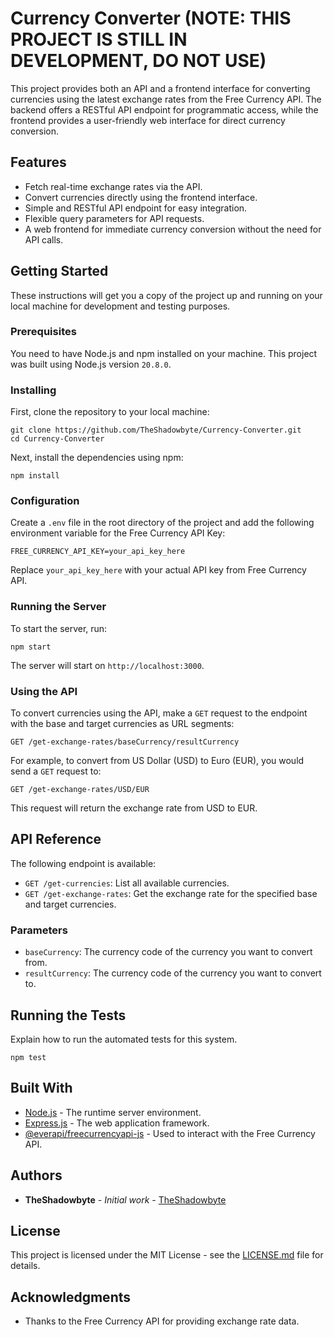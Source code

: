 # Currency Converter (NOTE: THIS PROJECT IS STILL IN DEVELOPMENT, DO NOT USE)

This project provides both an API and a frontend interface for converting currencies using the latest exchange rates from the Free Currency API. The backend offers a RESTful API endpoint for programmatic access, while the frontend provides a user-friendly web interface for direct currency conversion.

## Features

- Fetch real-time exchange rates via the API.
- Convert currencies directly using the frontend interface.
- Simple and RESTful API endpoint for easy integration.
- Flexible query parameters for API requests.
- A web frontend for immediate currency conversion without the need for API calls.

## Getting Started

These instructions will get you a copy of the project up and running on your local machine for development and testing purposes.

### Prerequisites

You need to have Node.js and npm installed on your machine. This project was built using Node.js version `20.8.0`.

### Installing

First, clone the repository to your local machine:

    git clone https://github.com/TheShadowbyte/Currency-Converter.git
    cd Currency-Converter

Next, install the dependencies using npm:

    npm install

### Configuration

Create a `.env` file in the root directory of the project and add the following environment variable for the Free Currency API Key:

    FREE_CURRENCY_API_KEY=your_api_key_here

Replace `your_api_key_here` with your actual API key from Free Currency API.

### Running the Server

To start the server, run:

    npm start

The server will start on `http://localhost:3000`.

### Using the API

To convert currencies using the API, make a `GET` request to the endpoint with the base and target currencies as URL segments:

    GET /get-exchange-rates/baseCurrency/resultCurrency

For example, to convert from US Dollar (USD) to Euro (EUR), you would send a `GET` request to:

    GET /get-exchange-rates/USD/EUR

This request will return the exchange rate from USD to EUR.

## API Reference

The following endpoint is available:

- `GET /get-currencies`: List all available currencies.
- `GET /get-exchange-rates`: Get the exchange rate for the specified base and target currencies.

### Parameters

- `baseCurrency`: The currency code of the currency you want to convert from.
- `resultCurrency`: The currency code of the currency you want to convert to.

## Running the Tests

Explain how to run the automated tests for this system.

    npm test

## Built With

- [Node.js](https://nodejs.org/) - The runtime server environment.
- [Express.js](https://expressjs.com/) - The web application framework.
- [@everapi/freecurrencyapi-js](https://github.com/link-to/freecurrencyapi-js) - Used to interact with the Free Currency API.

## Authors

- **TheShadowbyte** - *Initial work* - [TheShadowbyte](https://github.com/TheShadowbyte)

## License

This project is licensed under the MIT License - see the [LICENSE.md](LICENSE.md) file for details.

## Acknowledgments

- Thanks to the Free Currency API for providing exchange rate data.
